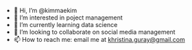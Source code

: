 - 👋 Hi, I’m @kimmaekim
- 👀 I’m interested in poject management
- 🌱 I’m currently learning data science
- 💞️ I’m looking to collaborate on social media management
- 📫 How to reach me: email me at khristina.guray@gmail.com

<!---
kimmaekim/kimmaekim is a ✨ special ✨ repository because its `README.md` (this file) appears on your GitHub profile.
You can click the Preview link to take a look at your changes.
--->
